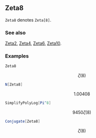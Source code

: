 ## Zeta8 

`Zeta8` denotes `Zeta[8]`.

### See also

[Zeta2](Zeta2), [Zeta4](Zeta4), [Zeta6](Zeta6), [Zeta10](Zeta10).

### Examples

```mathematica
Zeta8
```

$$\zeta (8)$$

```mathematica
N[Zeta8]
```

$$1.00408$$

```mathematica
SimplifyPolyLog[Pi^8]
```

$$9450 \zeta (8)$$

```mathematica
Conjugate[Zeta8]
```

$$\zeta (8)$$
